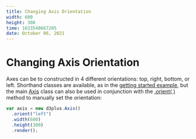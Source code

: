 ```yaml
---
title: Changing Axis Orientation
width: 600
height: 300
time: 1633548667205
date: October 06, 2021
---
```


[width]: 600
[height]: 300

# Changing Axis Orientation

Axes can be to constructed in 4 different orientations: top, right, bottom, or left. Shorthand classes are available, as in the [getting started example](http://d3plus.org/examples/d3plus-axis/getting-started/), but the main [Axis](http://d3plus.org/docs/#Axis) class can also be used in conjunction with the [.orient( )](http://d3plus.org/docs/#Axis.orient) method to manually set the orientation:

```js
var axis = new d3plus.Axis()
  .orient("left")
  .width(600)
  .height(300)
  .render();
```
